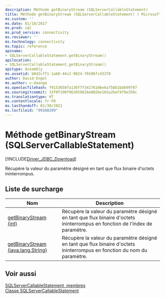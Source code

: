 ```yaml
---
description: Méthode getBinaryStream (SQLServerCallableStatement)
title: Méthode getBinaryStream (SQLServerCallableStatement) | Microsoft Docs
ms.custom: ''
ms.date: 01/19/2017
ms.prod: sql
ms.prod_service: connectivity
ms.reviewer: ''
ms.technology: connectivity
ms.topic: reference
apiname:
- SQLServerCallableStatement.getBinaryStream()
apilocation:
- SQLServerCallableStatement.getBinaryStream()
apitype: Assembly
ms.assetid: b0d2cff1-1ab0-44c2-9824-70106fc43370
author: David-Engel
ms.author: v-daenge
ms.openlocfilehash: f9153658fa130f7f34176106e6a758b1bb699797
ms.sourcegitcommit: 33f0f190f962059826e002be165a2bef4f9e350c
ms.translationtype: HT
ms.contentlocale: fr-FR
ms.lasthandoff: 01/30/2021
ms.locfileid: "99168209"
---
```

# <a name="getbinarystream-method-sqlservercallablestatement"></a>Méthode getBinaryStream (SQLServerCallableStatement)
[!INCLUDE[Driver_JDBC_Download](../../../includes/driver_jdbc_download.md)]

  Récupère la valeur du paramètre désigné en tant que flux binaire d'octets ininterrompus.  
  
## <a name="overload-list"></a>Liste de surcharge  
  
|Nom|Description|  
|----------|-----------------|  
|[getBinaryStream &#40;int&#41;](../../../connect/jdbc/reference/getbinarystream-int.md)|Récupère la valeur du paramètre désigné en tant que flux binaire d'octets ininterrompus en fonction de l'index de paramètre.|  
|[getBinaryStream &#40;java.lang.String&#41;](../../../connect/jdbc/reference/getbinarystream-java-lang-string.md)|Récupère la valeur du paramètre désigné en tant que flux binaire d'octets ininterrompus en fonction du nom du paramètre.|  
  
## <a name="see-also"></a>Voir aussi  
 [SQLServerCallableStatement, membres](../../../connect/jdbc/reference/sqlservercallablestatement-members.md)   
 [Classe SQLServerCallableStatement](../../../connect/jdbc/reference/sqlservercallablestatement-class.md)  
  
  
